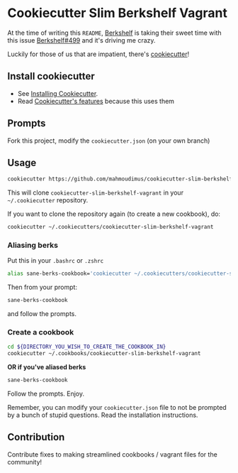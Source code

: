# Cookiecutter Slim Berkshelf Vagrant

At the time of writing this `README`,
[Berkshelf](https://github.com/riotgames/berkshelf) is taking their
sweet time with this issue
[Berkshelf#499](https://github.com/RiotGames/berkshelf/issues/499) and
it's driving me crazy.

Luckily for those of us that are impatient, there's [cookiecutter](https://github.com/audreyr/cookiecutter)!

## Install cookiecutter

- See [Installing Cookiecutter](http://cookiecutter.readthedocs.org/en/latest/installation.html).
- Read [Cookiecutter's features](https://github.com/audreyr/cookiecutter#features) because this uses them

## Prompts

Fork this project, modify the `cookiecutter.json` (on your own branch)

## Usage

```bash
cookiecutter https://github.com/mahmoudimus/cookiecutter-slim-berkshelf-vagrant.git
```

This will clone `cookiecutter-slim-berkshelf-vagrant` in your `~/.cookiecutter` repository.

If you want to clone the repository again (to create a new cookbook), do:

```bash
cookiecutter ~/.cookiecutters/cookiecutter-slim-berkshelf-vagrant
```

### Aliasing berks

Put this in your `.bashrc` or `.zshrc`

```bash
alias sane-berks-cookbook='cookiecutter ~/.cookiecutters/cookiecutter-slim-berkshelf-vagrant'
```

Then from your prompt:

```bash
sane-berks-cookbook
```

and follow the prompts.

### Create a cookbook

```bash
cd ${DIRECTORY_YOU_WISH_TO_CREATE_THE_COOKBOOK_IN}
cookiecutter ~/.cookbooks/cookiecutter-slim-berkshelf-vagrant
```

**OR if you've aliased berks**

```bash
sane-berks-cookbook
```

Follow the prompts. Enjoy.

Remember, you can modify your `cookiecutter.json` file to not be
prompted by a bunch of stupid questions. Read the installation
instructions.

## Contribution

Contribute fixes to making streamlined cookbooks / vagrant files for the community!
